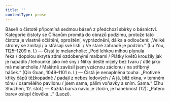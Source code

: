 ```yaml
---
title: ''
contentType: prose
---
```


<section>

Báseň o čistotě připomíná sedmou báseň z předchozí sbírky o básnictví. Kategorie čistoty se Číňanům promítá do obrazů podzimu, protože tato čistota je vlastně očištění, oproštění, vyprázdnění, dálka a odloučení: „Veliké stromy se zmítají / a střásají své listí. / Ve staré zahradě je podzim.“ (Lu You, 1125–1209 n. l.) — Čistá je melancholie: „Pod lehkou mlhou plynula řeka / dopolou skrytá zdmi ozdobenými malbami / Plátky květů kroužily jak je napadlo / lehounké jako mé sny / Nitky deště míjely bez tvaru / útlé jako má melancholie / Malátně zavěsil jsem vzácnou záclonu / na stříbrný háček.“ (Qin Guan, 1049–1101 n. l.) — Čistá je nenaplněná touha: „Protivné křiky čápů těžkopádně / padají z nebes ledových / A já, blíž okna, v temném tónu / osamělého pavilonu / jsem sama, pálím voňavky a sním. Sama.“ (Zhu Shuzhen, 12. stol.) — Každá barva navíc je zločin, je hanebnost (12): „Patero barev oslepí člověka…“ (Laozi).

</section>
